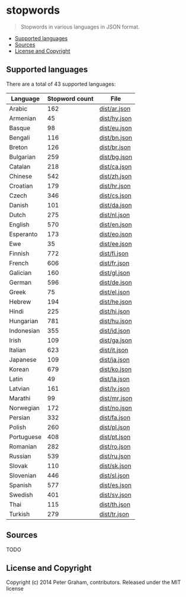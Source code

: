 # stopwords

> Stopwords in various languages in JSON format.

* [Supported languages](#supported-languages)
* [Sources](#sources)
* [License and Copyright](#license-and-copyright)


## Supported languages
There are a total of 43 supported languages:

Language | Stopword count | File
--- | --- | ---
Arabic | 162 | [dist/ar.json](dist/ar.json)
Armenian | 45 | [dist/hy.json](dist/hy.json)
Basque | 98 | [dist/eu.json](dist/eu.json)
Bengali | 116 | [dist/bn.json](dist/bn.json)
Breton | 126 | [dist/br.json](dist/br.json)
Bulgarian | 259 | [dist/bg.json](dist/bg.json)
Catalan | 218 | [dist/ca.json](dist/ca.json)
Chinese | 542 | [dist/zh.json](dist/zh.json)
Croatian | 179 | [dist/hr.json](dist/hr.json)
Czech | 346 | [dist/cs.json](dist/cs.json)
Danish | 101 | [dist/da.json](dist/da.json)
Dutch | 275 | [dist/nl.json](dist/nl.json)
English | 570 | [dist/en.json](dist/en.json)
Esperanto | 173 | [dist/eo.json](dist/eo.json)
Ewe | 35 | [dist/ee.json](dist/ee.json)
Finnish | 772 | [dist/fi.json](dist/fi.json)
French | 606 | [dist/fr.json](dist/fr.json)
Galician | 160 | [dist/gl.json](dist/gl.json)
German | 596 | [dist/de.json](dist/de.json)
Greek | 75 | [dist/el.json](dist/el.json)
Hebrew | 194 | [dist/he.json](dist/he.json)
Hindi | 225 | [dist/hi.json](dist/hi.json)
Hungarian | 781 | [dist/hu.json](dist/hu.json)
Indonesian | 355 | [dist/id.json](dist/id.json)
Irish | 109 | [dist/ga.json](dist/ga.json)
Italian | 623 | [dist/it.json](dist/it.json)
Japanese | 109 | [dist/ja.json](dist/ja.json)
Korean | 679 | [dist/ko.json](dist/ko.json)
Latin | 49 | [dist/la.json](dist/la.json)
Latvian | 161 | [dist/lv.json](dist/lv.json)
Marathi | 99 | [dist/mr.json](dist/mr.json)
Norwegian | 172 | [dist/no.json](dist/no.json)
Persian | 332 | [dist/fa.json](dist/fa.json)
Polish | 260 | [dist/pl.json](dist/pl.json)
Portuguese | 408 | [dist/pt.json](dist/pt.json)
Romanian | 282 | [dist/ro.json](dist/ro.json)
Russian | 539 | [dist/ru.json](dist/ru.json)
Slovak | 110 | [dist/sk.json](dist/sk.json)
Slovenian | 446 | [dist/sl.json](dist/sl.json)
Spanish | 577 | [dist/es.json](dist/es.json)
Swedish | 401 | [dist/sv.json](dist/sv.json)
Thai | 115 | [dist/th.json](dist/th.json)
Turkish | 279 | [dist/tr.json](dist/tr.json)


## Sources
TODO

## License and Copyright
Copyright (c) 2014 Peter Graham, contributors.
Released under the MIT license

